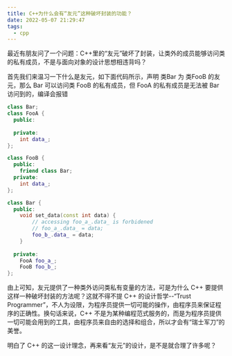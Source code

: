 ```yaml
---
title: C++为什么会有“友元”这种破坏封装的功能？
date: 2022-05-07 21:29:47
tags:
  - cpp
---
```


最近有朋友问了一个问题：C++里的“友元”破坏了封装，让类外的成员能够访问类的私有成员，不是与面向对象的设计思想相违背吗？

首先我们来温习一下什么是友元，如下面代码所示，声明 类Bar 为 类FooB 的友元，那么 Bar 可以访问类 FooB 的私有成员，但 FooA 的私有成员是无法被 Bar 访问到的，编译会报错

```cpp
class Bar;
class FooA {
  public:
  
  private:
    int data_;
};

class FooB {
  public:
    friend class Bar;
  private:
    int data_;
};

class Bar {
  public:
    void set_data(const int data) {
        // accessing foo_a_.data_ is forbidened
        // foo_a_.data_ = data;
        foo_b_.data_ = data;
    }
  
  private:
    FooA foo_a_;
    FooB foo_b_;
};
```

由上可知，友元提供了一种类外访问类私有变量的方法，可是为什么 C++ 要提供这样一种破坏封装的方法呢？这就不得不提 C++ 的设计哲学--“Trust Programmer”，不人为设限，为程序员提供一切可能的操作，由程序员来保证程序的正确性。换句话来说，C++ 不是为某种编程范式服务的，而是为程序员提供一切可能会用到的工具，由程序员来自由的选择和组合，所以才会有“瑞士军刀”的美誉。

明白了 C++ 的这一设计理念，再来看“友元”的设计，是不是就合理了许多呢？